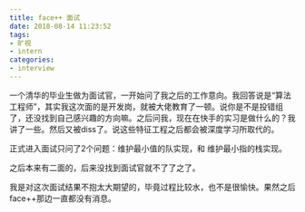 ```yaml
---
title: face++ 面试
date: 2018-08-14 11:23:52
tags:
- 旷视
- intern
categories:
- interview
---
```



一个清华的毕业生做为面试官，一开始问了我之后的工作意向。我回答说是“算法工程师”，其实我这次面的是开发岗，就被大佬教育了一顿。说你是不是投错组了，还没找到自己感兴趣的方向嘛。之后问我，现在在快手的实习是做什么的？我讲了一些。然后又被diss了。说这些特征工程之后都会被深度学习所取代的。

正式进入面试只问了2个问题：维护最小值的队实现，和 维护最小指的栈实现。

之后本来有二面的，后来没找到面试官就不了了之了。

我是对这次面试结果不抱太大期望的，毕竟过程比较水，也不是很愉快。果然之后face++那边一直都没有消息。
